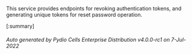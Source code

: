 






This service provides endpoints for revoking authentication tokens, and generating unique tokens for reset password operation.

[:summary]

###### Auto generated by Pydio Cells Enterprise Distribution v4.0.0-rc1 on 7-Jul-2022
